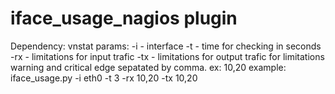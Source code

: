 # iface_usage_nagios plugin
Dependency: vnstat
params:
-i - interface
-t - time for checking in seconds
-rx - limitations for input trafic
-tx - limitations for output trafic
for limitations warning and critical edge sepatated by comma. ex: 10,20
example:
iface_usage.py -i eth0 -t 3 -rx 10,20 -tx 10,20

